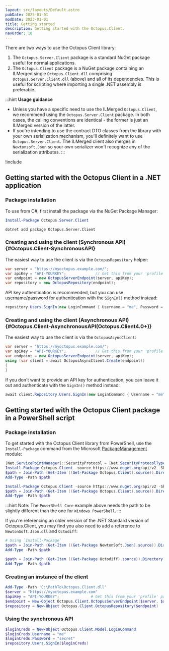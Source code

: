 ```yaml
---
layout: src/layouts/Default.astro
pubDate: 2023-01-01
modDate: 2023-01-01
title: Getting started
description: Getting started with the Octopus.Client.
navOrder: 10
---
```


There are two ways to use the Octopus Client library:
1. The `Octopus.Server.Client` package is a standard NuGet package useful for normal applications.
1. The `Octopus.Client` package is a NuGet package containing an ILMerged single `Octopus.Client.dll` comprising `Octopus.Server.Client.dll` (above) and all of its dependencies. This is useful for scripting where importing a single .NET assembly is preferable.

:::hint
**Usage guidance**

- Unless you have a specific need to use the ILMerged `Octopus.Client`, we recommend using the `Octopus.Server.Client` package. In both cases, the calling conventions are identical - the former is just an ILMerged version of the latter.
- If you're intending to use the contract DTO classes from the library with your own serialization mechanism, you'll definitely want to use `Octopus.Server.Client`. The ILMerged client also merges in `Newtonsoft.Json` so your own serializer won't recognize any of the serialization attributes.
:::

!include <octopus-client-shipped-with-server-and-tentacle>

## Getting started with the Octopus Client in a .NET application

### Package installation

To use from C#, first install the package via the NuGet Package Manager:

```powershell Package Management Console
Install-Package Octopus.Server.Client
```
```bash .NET CLI
dotnet add package Octopus.Server.Client
```

### Creating and using the client (Synchronous API) {#Octopus.Client-SynchronousAPI}

The easiest way to use the client is via the `OctopusRepository` helper:

```cs C#
var server = "https://myoctopus.example.com/";
var apiKey = "API-YOURKEY";             // Get this from your 'profile' page in the Octopus Web Portal
var endpoint = new OctopusServerEndpoint(server, apiKey);
var repository = new OctopusRepository(endpoint);
```

API key authentication is recommended, but you can use username/password for authentication with the `SignIn()` method instead:

```cs C#
repository.Users.SignIn(new LoginCommand { Username = "me", Password = "secret" });
```


### Creating and using the client (Asynchronous API) {#Octopus.Client-AsynchronousAPI(Octopus.Client4.0+)}

The easiest way to use the client is via the `OctopusAsyncClient`:

```cs C#
var server = "https://myoctopus.example.com/";
var apiKey = "API-YOURKEY";             // Get this from your 'profile' page in the Octopus Web Portal
var endpoint = new OctopusServerEndpoint(server, apiKey);
using (var client = await OctopusAsyncClient.Create(endpoint))
{
}
```

If you don't want to provide an API key for authentication, you can leave it out and authenticate with the `SignIn()` method instead:

```cs
await client.Repository.Users.SignIn(new LoginCommand { Username = "me", Password = "secret" });
```

## Getting started with the Octopus Client package in a PowerShell script

### Package installation

To get started with the Octopus Client library from PowerShell, use the `Install-Package` command from the Microsoft [PackageManagement](https://docs.microsoft.com/en-us/powershell/module/packagemanagement) module:
```powershell Windows PowerShell
[Net.ServicePointManager]::SecurityProtocol = [Net.SecurityProtocolType]::Tls12
Install-Package Octopus.Client -source https://www.nuget.org/api/v2 -SkipDependencies
$path = Join-Path (Get-Item ((Get-Package Octopus.Client).source)).Directory.FullName "lib/net462/Octopus.Client.dll"
Add-Type -Path $path
```
```powershell PowerShell Core
Install-Package Octopus.Client -source https://www.nuget.org/api/v2 -SkipDependencies
$path = Join-Path (Get-Item ((Get-Package Octopus.Client).source)).Directory.FullName "lib/netstandard2.0/Octopus.Client.dll"
Add-Type -Path $path
```
:::hint
Note: The `PowerShell Core` example above needs the path to be slightly different than the one for `Windows PowerShell`.
:::

If you're referencing an older version of the .NET Standard version of Octopus.Client, you may find you also need to add a reference to `NewtonSoft.Json.dll` and `Octodiff`:
```powershell
# Using `Install-Package`
$path = Join-Path (Get-Item ((Get-Package NewtonSoft.Json).source)).Directory.FullName "lib/netstandard2.0/NewtonSoft.Json.dll"
Add-Type -Path $path

$path = Join-Path (Get-Item ((Get-Package Octodiff).source)).Directory.FullName "lib/netstandard2.0/Octodiff.dll"
Add-Type -Path $path
```

### Creating an instance of the client

```powershell PowerShell
Add-Type -Path 'C:\PathTo\Octopus.Client.dll'
$server = "https://myoctopus.example.com"
$apiKey = "API-YOURKEY";              # Get this from your 'profile' page in the Octopus Web Portal
$endpoint = New-Object Octopus.Client.OctopusServerEndpoint($server, $apiKey)
$repository = New-Object Octopus.Client.OctopusRepository($endpoint)
```

### Using the synchronous API

```powershell PowerShell
$loginCreds = New-Object Octopus.Client.Model.LoginCommand
$loginCreds.Username = "me"
$loginCreds.Password = "secret"
$repository.Users.SignIn($loginCreds)
```
